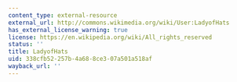 ```yaml
---
content_type: external-resource
external_url: http://commons.wikimedia.org/wiki/User:LadyofHats
has_external_license_warning: true
license: https://en.wikipedia.org/wiki/All_rights_reserved
status: ''
title: LadyofHats
uid: 338cfb52-257b-4a68-8ce3-07a501a518af
wayback_url: ''
---
```

